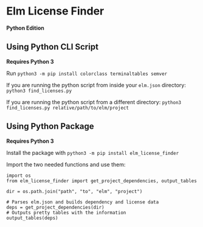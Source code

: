 # Elm License Finder
**Python Edition**

## Using Python CLI Script

**Requires Python 3**

Run `python3 -m pip install colorclass terminaltables semver`

If you are running the python script from inside your `elm.json` directory:
`python3 find_licenses.py`

If you are running the python script from a different directory:
`python3 find_licenses.py relative/path/to/elm/project`

## Using Python Package

**Requires Python 3**

Install the package with `python3 -m pip install elm_license_finder`

Import the two needed functions and use them:

```
import os
from elm_license_finder import get_project_dependencies, output_tables

dir = os.path.join("path", "to", "elm", "project")

# Parses elm.json and builds dependency and license data
deps = get_project_dependencies(dir)
# Outputs pretty tables with the information
output_tables(deps)
```

